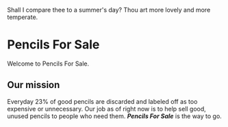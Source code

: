 <!DOCTYPE html>
<html>
  <head>
    <title>My Coding Journey</title>
  </head>
  <body>
    <p>Shall I compare thee to a summer's day? Thou art more lovely and more temperate.</p>
  </body>
</html>
  
# Pencils For Sale

Welcome to Pencils For Sale.



## Our mission

Everyday 23% of good pencils are discarded and labeled off as too expensive or unnecessary. Our job as of right now is to help sell good, unused pencils to people who need them. __*Pencils For Sale*__ is the way to go.


